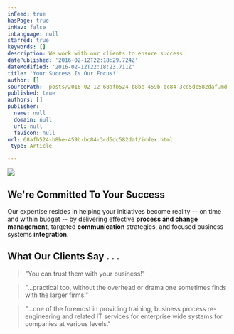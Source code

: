 ```yaml
---
inFeed: true
hasPage: true
inNav: false
inLanguage: null
starred: true
keywords: []
description: We work with our clients to ensure success.
datePublished: '2016-02-12T22:18:29.724Z'
dateModified: '2016-02-12T22:18:23.711Z'
title: 'Your Success Is Our Focus!'
author: []
sourcePath: _posts/2016-02-12-68afb524-b8be-459b-bc84-3cd5dc582daf.md
published: true
authors: []
publisher:
  name: null
  domain: null
  url: null
  favicon: null
url: 68afb524-b8be-459b-bc84-3cd5dc582daf/index.html
_type: Article

---
```

![](https://the-grid-user-content.s3-us-west-2.amazonaws.com/60fdffa6-5b95-4c3b-b21b-ac14a218ab47.jpg)

## We're Committed To Your Success

Our expertise resides in helping your initiatives become reality -- on time and within budget -- by delivering effective **process and change management**, targeted **communication** strategies, and focused business systems **integration**.

## What Our Clients Say . . .

> "You can trust them with your business!" 

> "...practical too, without the overhead or drama one sometimes finds with the larger firms."

> "...one of the foremost in providing training, business process re-engineering and related IT services for enterprise wide systems for companies at various levels."